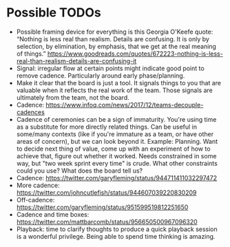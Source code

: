 # Possible TODOs

* Possible framing device for everything is this Georgia O'Keefe quote: “Nothing is less real than realism. Details are confusing. It is only by selection, by elimination, by emphasis, that we get at the real meaning of things.” https://www.goodreads.com/quotes/672223-nothing-is-less-real-than-realism-details-are-confusing-it
* Signal: irregular flow at certain points might indicate good point to remove cadence. Particularly around early phase/planning.
* Make it clear that the board is just a tool. It signals things to you that are valuable when it reflects the real work of the team. Those signals are ultimately from the team, not the board.
* Cadence: https://www.infoq.com/news/2017/12/teams-decouple-cadences
* Cadence of ceremonies can be a sign of immaturity. You're using time as a substitute for more directly related things. Can be useful in some/many contexts (like if you're immature as a team, or have other areas of concern), but we can look beyond it. Example: Planning. Want to decide next thing of value, come up with an experiment of how to achieve that, figure out whether it worked. Needs constrained in some way, but "two week sprint every time" is crude. What other constraints could you use? What does the board tell us?
* Cadence: https://twitter.com/garyfleming/status/944711411032297472
* More cadence: https://twitter.com/johncutlefish/status/944607039220830209
* Off-cadence: https://twitter.com/garyfleming/status/951599519812251650
* Cadence and time boxes: https://twitter.com/mattbarcomb/status/956650500967096320
* Playback: time to clarify thoughts to produce a quick playback session is a wonderful privilege. Being able to spend time thinking is amazing.
